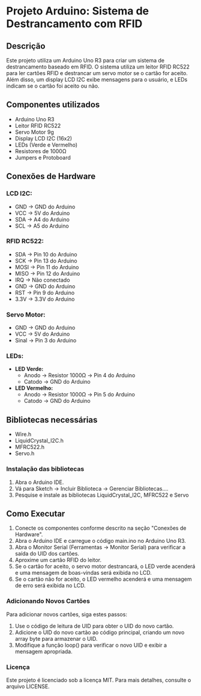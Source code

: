 # Projeto Arduino: Sistema de Destrancamento com RFID

## Descrição
Este projeto utiliza um Arduino Uno R3 para criar um sistema de destrancamento baseado em RFID. O sistema utiliza um leitor RFID RC522 para ler cartões RFID e destrancar um servo motor se o cartão for aceito. Além disso, um display LCD I2C exibe mensagens para o usuário, e LEDs indicam se o cartão foi aceito ou não.

## Componentes utilizados
* Arduino Uno R3
* Leitor RFID RC522
* Servo Motor 9g
* Display LCD I2C (16x2)
* LEDs (Verde e Vermelho)
* Resistores de 1000Ω
* Jumpers e Protoboard

## Conexões de Hardware

### LCD I2C:
* GND -> GND do Arduino
* VCC -> 5V do Arduino
* SDA -> A4 do Arduino
* SCL -> A5 do Arduino

### RFID RC522:
* SDA -> Pin 10 do Arduino
* SCK -> Pin 13 do Arduino
* MOSI -> Pin 11 do Arduino
* MISO -> Pin 12 do Arduino
* IRQ -> Não conectado
* GND -> GND do Arduino
* RST -> Pin 9 do Arduino
* 3.3V -> 3.3V do Arduino

### Servo Motor:
* GND -> GND do Arduino
* VCC -> 5V do Arduino
* Sinal -> Pin 3 do Arduino

### LEDs:
* **LED Verde:**
  * Anodo -> Resistor 1000Ω -> Pin 4 do Arduino
  * Catodo -> GND do Arduino
* **LED Vermelho:**
  * Anodo -> Resistor 1000Ω -> Pin 5 do Arduino
  * Catodo -> GND do Arduino

## Bibliotecas necessárias
* Wire.h
* LiquidCrystal_I2C.h
* MFRC522.h
* Servo.h

### Instalação das bibliotecas
1. Abra o Arduino IDE.
2. Vá para Sketch -> Incluir Biblioteca -> Gerenciar Bibliotecas....
3. Pesquise e instale as bibliotecas LiquidCrystal_I2C, MFRC522 e Servo

## Como Executar
1. Conecte os componentes conforme descrito na seção "Conexões de Hardware".
2. Abra o Arduino IDE e carregue o código main.ino no Arduino Uno R3.
3. Abra o Monitor Serial (Ferramentas -> Monitor Serial) para verificar a saída do UID dos cartões.
4. Aproxime um cartão RFID do leitor.
5. Se o cartão for aceito, o servo motor destrancará, o LED verde acenderá e uma mensagem de boas-vindas será exibida no LCD.
6. Se o cartão não for aceito, o LED vermelho acenderá e uma mensagem de erro será exibida no LCD.

### Adicionando Novos Cartões
Para adicionar novos cartões, siga estes passos:

1. Use o código de leitura de UID para obter o UID do novo cartão.
2. Adicione o UID do novo cartão ao código principal, criando um novo array byte para armazenar o UID.
3. Modifique a função loop() para verificar o novo UID e exibir a mensagem apropriada.

### Licença
Este projeto é licenciado sob a licença MIT. Para mais detalhes, consulte o arquivo LICENSE.
